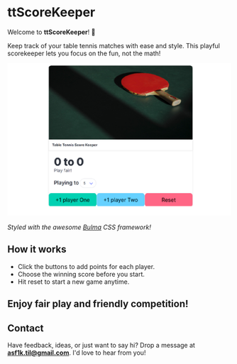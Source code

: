 # ttScoreKeeper

Welcome to **ttScoreKeeper**! 🏓

Keep track of your table tennis matches with ease and style. This playful scorekeeper lets you focus on the fun, not the math!

![Preview](img/preview.png)

*Styled with the awesome [Bulma](https://bulma.io/) CSS framework!*

## How it works

- Click the buttons to add points for each player.
- Choose the winning score before you start.
- Hit reset to start a new game anytime.

Enjoy fair play and friendly competition!
---

## Contact

Have feedback, ideas, or just want to say hi? Drop a message at **asf1k.til@gmail.com**. I'd love to hear from you!